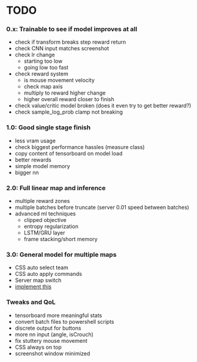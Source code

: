 # TODO

### **0.x:** Trainable to see if model improves at all
- check if transform breaks step reward return
- check CNN input matches screenshot
- check lr change
    - starting too low
    - going low too fast
- check reward system
    - is mouse movement velocity
    - check map axis
    - multiply to reward higher change
    - higher overall reward closer to finish
- check value/critic model broken (does it even try to get better reward?)
- check sample_log_prob clamp not breaking

### **1.0:** Good single stage finish
- less vram usage
- check biggest performance hassles (measure class)
- copy content of tensorboard on model load
- better rewards
- simple model memory
- bigger nn

### **2.0:** Full linear map and inference
- multiple reward zones
- multiple batches before truncate (server 0.01 speed between batches)
- advanced ml techniques
    - clipped objective
    - entropy regularization
    - LSTM/GRU layer
    - frame stacking/short memory

### **3.0:** General model for multiple maps
- CSS auto select team
- CSS auto apply commands
- Server map switch
- [implement this](https://chatgpt.com/share/67a9d4b2-def8-8003-b0ff-6ebd88052055)

### **Tweaks and QoL**
- tensorboard more meaningful stats
- convert batch files to powershell scripts
- discrete output for buttons
- more nn input (angle, isCrouch)
- fix stuttery mouse movement
- CSS always on top
- screenshot window minimized
